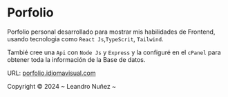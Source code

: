 # Porfolio

Porfolio personal desarrollado para mostrar mis habilidades de Frontend, usando tecnologia como `React Js`,`TypeScrit`, `Tailwind`.

Tambié cree una `Api` con `Node Js` y `Express` y la configuré en el `cPanel` para obtener toda la información de la Base de datos.

URL: [ porfolio.idiomavisual.com ](https://porfolio.idiomavisual.com/) 

Copyright © 2024 ~ Leandro Nuñez ~
